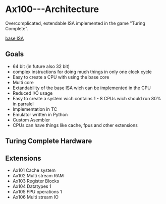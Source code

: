 # Ax100---Architecture
Overcomplicated, extendable ISA implemented in the game "Turing Complete".

[base ISA](https://github.com/SuperCraftAlex/Ax100---Architecture/blob/main/base-isa.md)

## Goals 
- 64 bit (in future also 32 bit)
- complex instructions for doing much things in only one clock cycle
- Easy to create a CPU with using the base core
- Multi core
- Extandability of the base ISA wich can be implemented in the CPU
- Reduced I/O usage
- Easy to create a system wich contains 1 - 8 CPUs wich should run 80% in parralel
- Implementation in TC
- Emulator written in Python
- Custom Asembler
- CPUs can have things like cache, fpus and other extensions

## Turing Complete Hardware

## Extensions
- Ax101 Cache system
- Ax102 Multi stream RAM
- Ax103 Register Blocks
- Ax104 Datatypes 1
- Ax105 FPU operations 1
- Ax106 Multi stream IO 
